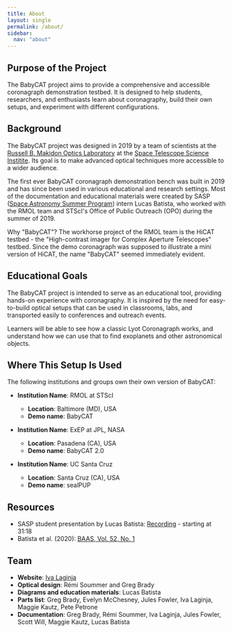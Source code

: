 ```yaml
---
title: About
layout: single
permalink: /about/
sidebar:
  nav: "about"
---
```


## Purpose of the Project

The BabyCAT project aims to provide a comprehensive and accessible coronagraph demonstration testbed. It is designed to
help students, researchers, and enthusiasts learn about coronagraphy, build their own setups, and experiment with
different configurations.

## Background

The BabyCAT project was designed in 2019 by a team of scientists at the
[Russell B. Makidon Optics Laboratory](https://www.stsci.edu/stsci-research/research-topics-and-programs/russell-b-makidon-optics-laboratory)
at the [Space Telescope Science Institite](https://www.stsci.edu/).
Its goal is to make advanced optical techniques more accessible to a wider audience.

The first ever BabyCAT coronagraph demonstration bench was built in 2019 and has since been used in various educational
and research settings. Most of the documentation and educational materials were created by SASP
([Space Astronomy Summer Program](https://www.stsci.edu/opportunities/space-astronomy-summer-program)) intern Lucas Batista,
who worked with the RMOL team and STScI's Office of Public Outreach (OPO) during the summer of 2019.

Why "BabyCAT"? The workhorse project of the RMOL team is the HiCAT testbed - the "High-contrast imager for Complex
Aperture Telescopes" testbed. Since the demo coronagraph was supposed to illustrate a mini version of HiCAT, the name
"BabyCAT" seemed immediately evident.

## Educational Goals

The BabyCAT project is intended to serve as an educational tool, providing hands-on experience with coronagraphy. It is
inspired by the need for easy-to-build optical setups that can be used in classrooms, labs, and transported
easily to conferences and outreach events.

Learners will be able to see how a classic Lyot Coronagraph works, and understand how we can use that to find exoplanets
and other astronomical objects.  

## Where This Setup Is Used

The following institutions and groups own their own version of BabyCAT:

- **Institution Name**: RMOL at STScI
  - **Location**: Baltimore (MD), USA
  - **Demo name**: BabyCAT

- **Institution Name**: ExEP at JPL, NASA
  - **Location**: Pasadena (CA), USA
  - **Demo name**: BabyCAT 2.0

- **Institution Name**: UC Santa Cruz
  - **Location**: Santa Cruz (CA), USA
  - **Demo name**: sealPUP

## Resources

- SASP student presentation by Lucas Batista: [Recording](https://cloudproject.hosted.panopto.com/Panopto/Pages/Viewer.aspx?id=9bb1e9b5-8229-426e-a6fc-aaa400fe927a) - starting at 31:18
- Batista et al. (2020): [BAAS, Vol. 52, No. 1](https://ui.adsabs.harvard.edu/abs/2020AAS...23520313B/abstract)

## Team

- **Website**: [Iva Laginja](https://ivalaginja.github.io/)
- **Optical design**: Rémi Soummer and Greg Brady
- **Diagrams and education materials**: Lucas Batista
- **Parts list**: Greg Brady, Evelyn McChesney, Jules Fowler, Iva Laginja, Maggie Kautz, Pete Petrone
- **Documentation**: Greg Brady, Rémi Soummer, Iva Laginja, Jules Fowler, Scott Will, Maggie Kautz, Lucas Batista